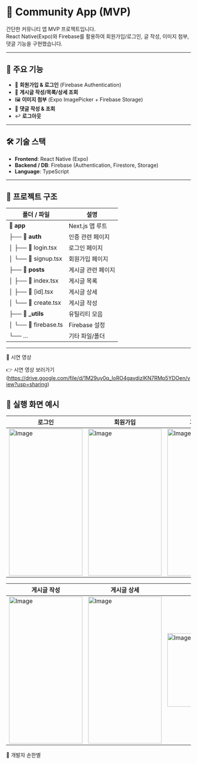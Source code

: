 # 📱 Community App (MVP)

간단한 커뮤니티 앱 MVP 프로젝트입니다.  
React Native(Expo)와 Firebase를 활용하여 회원가입/로그인, 글 작성, 이미지 첨부, 댓글 기능을 구현했습니다.  

---

## 🚀 주요 기능

- 🔐 **회원가입 & 로그인** (Firebase Authentication)  
- 📝 **게시글 작성/목록/상세 조회**  
- 🖼️ **이미지 첨부** (Expo ImagePicker + Firebase Storage)  
- 💬 **댓글 작성 & 조회**  
- ↩️ **로그아웃**  

---

## 🛠️ 기술 스택

- **Frontend**: React Native (Expo)  
- **Backend / DB**: Firebase (Authentication, Firestore, Storage)  
- **Language**: TypeScript  

---

## 📂 프로젝트 구조
| 폴더 / 파일              | 설명           |
| -------------------- | ------------ |
| 📂 **app**           | Next.js 앱 루트 |
| ├── 📂 **auth**      | 인증 관련 페이지    |
| │ ├── 📄 login.tsx   | 로그인 페이지      |
| │ └── 📄 signup.tsx  | 회원가입 페이지     |
| ├── 📂 **posts**     | 게시글 관련 페이지   |
| │ ├── 📄 index.tsx   | 게시글 목록       |
| │ ├── 📄 \[id].tsx   | 게시글 상세       |
| │ └── 📄 create.tsx  | 게시글 작성       |
| ├── 📂 **\_utils**   | 유틸리티 모음      |
| │ └── 📄 firebase.ts | Firebase 설정  |
| └── ...              | 기타 파일/폴더     |


---



🎥 시연 영상

👉 시연 영상 보러가기
(https://drive.google.com/file/d/1M29uy0q_IoRO4gavdizIKN7RMp5YDOen/view?usp=sharing)

## 📸 실행 화면 예시

| 로그인 | 회원가입 | 게시글 목록 |
|--------|----------|-------------|
| <img width="200" height="400" alt="Image" src="https://github.com/user-attachments/assets/d37b5d5a-0e5e-497e-bba0-6b4dfe47cd24" /> | <img width="200" height="400" alt="Image" src="https://github.com/user-attachments/assets/620b774e-7f3e-48d0-92cd-12c6b72a96bc" /> | <img width="200" height="400" alt="Image" src="https://github.com/user-attachments/assets/5bc76f39-60a3-4838-853f-74c74c28c981" /> |

| 게시글 작성 | 게시글 상세 | 댓글 |
|-------------|-------------|------|
| <img width="200" height="400" alt="Image" src="https://github.com/user-attachments/assets/6cb6c895-f0fd-4e71-977b-c6d0479d885f" /> | <img width="200" height="400" alt="Image" src="https://github.com/user-attachments/assets/1bf14bd0-6f68-4e29-8c67-ded3ab1af68b" /> | <img width="200" height="200" alt="Image" src="https://github.com/user-attachments/assets/3bf4110a-9821-45ae-9c66-18253e6fa924" /> |

	



📌 개발자
손한별
